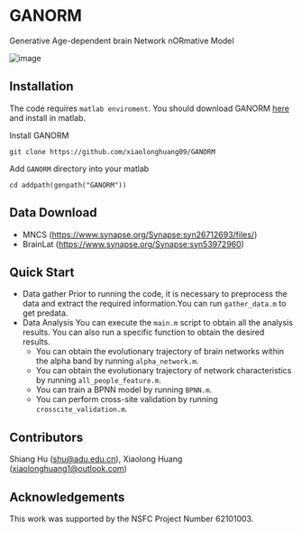 # GANORM
Generative Age-dependent brain Network nORmative Model 

![image](https://github.com/xiaolonghuang09/GANORM/blob/main/Figure/fig1.png)

## Installation
The code requires `matlab enviroment`. You should download GANORM [here]([https:](https://github.com/xiaolonghuang09/GANORM)) and install in matlab.

Install GANORM
```
git clone https://github.com/xiaolonghuang09/GANORM
```

Add `GANORM` directory into your matlab 
```
cd addpath(genpath("GANORM"))
```

## Data Download
* MNCS
  (https://www.synapse.org/Synapse:syn26712693/files/)
* BrainLat
  (https://www.synapse.org/Synapse:syn53972960)

## Quick Start
* Data gather
  Prior to running the code, it is necessary to preprocess the data and extract the required information.You can run `gather_data.m` to get predata.
* Data Analysis
  You can execute the `main.m` script to obtain all the analysis results.
  You can also run a specific function to obtain the desired results.
  * You can obtain the evolutionary trajectory of brain networks within the alpha band by running `alpha_network.m`.
  * You can obtain the evolutionary trajectory of network characteristics by running `all_people_feature.m`.
  * You can train a BPNN model by running `BPNN.m`.
  * You can perform cross-site validation by running `crosscite_validation.m`.


## Contributors
Shiang Hu (shu@adu.edu.cn), Xiaolong Huang (xiaolonghuang1@outlook.com)


## Acknowledgements
This work was supported by the NSFC Project Number 62101003. 
